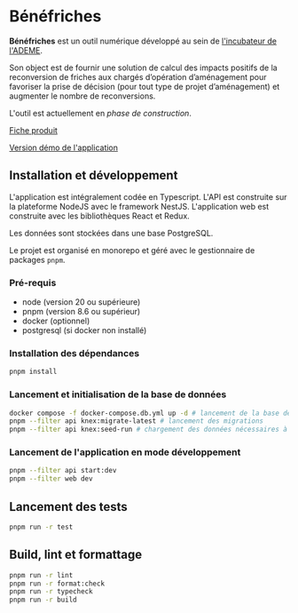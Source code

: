 # Bénéfriches

**Bénéfriches** est un outil numérique développé au sein de [l'incubateur de l'ADEME](https://beta.gouv.fr/incubateurs/ademe.html).

Son object est de fournir une solution de calcul des impacts positifs de la reconversion de friches aux chargés d’opération d’aménagement pour favoriser la prise de décision (pour tout type de projet d’aménagement) et augmenter le nombre de reconversions.

L'outil est actuellement en *phase de construction*.

[Fiche produit](https://beta.gouv.fr/startups/benefriches.html)

[Version démo de l'application](https://benefriches-staging.osc-fr1.scalingo.io)

## Installation et développement

L'application est intégralement codée en Typescript. L'API est construite sur la plateforme NodeJS avec le framework NestJS. L'application web est construite avec les bibliothèques React et Redux.

Les données sont stockées dans une base PostgreSQL.

Le projet est organisé en monorepo et géré avec le gestionnaire de packages `pnpm`.

### Pré-requis
* node (version 20 ou supérieure)
* pnpm (version 8.6 ou supérieur)
* docker (optionnel)
* postgresql (si docker non installé)

### Installation des dépendances
```sh
pnpm install
```

### Lancement et initialisation de la base de données
```sh
docker compose -f docker-compose.db.yml up -d # lancement de la base de données
pnpm --filter api knex:migrate-latest # lancement des migrations
pnpm --filter api knex:seed-run # chargement des données nécessaires à l'application
```

### Lancement de l'application en mode développement
```sh
pnpm --filter api start:dev
pnpm --filter web dev
```

## Lancement des tests
```sh
pnpm run -r test
```

## Build, lint et formattage
```sh
pnpm run -r lint
pnpm run -r format:check
pnpm run -r typecheck
pnpm run -r build
```
